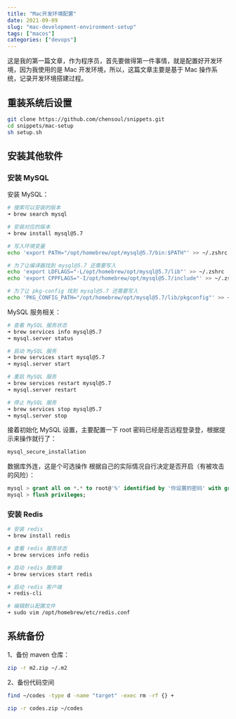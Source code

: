 ```yaml
---
title: "Mac开发环境配置"
date: 2021-09-09
slug: "mac-development-environment-setup"
tags: ["macos"]
categories: ["devops"]
---
```


这是我的第一篇文章，作为程序员，首先要做得第一件事情，就是配置好开发环境，因为我使用的是 Mac 开发环境，所以，这篇文章主要是基于 Mac 操作系统，记录开发环境搭建过程。

## 重装系统后设置

```bash
git clone https://github.com/chensoul/snippets.git
cd snippets/mac-setup
sh setup.sh
```

## 安装其他软件

### 安装 MySQL

安装 MySQL：

```BASH
# 搜索可以安装的版本
➜ brew search mysql

# 安装对应的版本
➜ brew install mysql@5.7

# 写入环境变量
echo 'export PATH="/opt/homebrew/opt/mysql@5.7/bin:$PATH"' >> ~/.zshrc

# 为了让编译器找到 mysql@5.7 还需要写入
echo 'export LDFLAGS="-L/opt/homebrew/opt/mysql@5.7/lib"' >> ~/.zshrc
echo 'export CPPFLAGS="-I/opt/homebrew/opt/mysql@5.7/include"' >> ~/.zshrc

# 为了让 pkg-config 找到 mysql@5.7 还需要写入
echo 'PKG_CONFIG_PATH="/opt/homebrew/opt/mysql@5.7/lib/pkgconfig"' >> ~/.zshrc
```

MySQL 服务相关：

```BASH
# 查看 MySQL 服务状态
➜ brew services info mysql@5.7
➜ mysql.server status

# 启动 MySQL 服务
➜ brew services start mysql@5.7
➜ mysql.server start

# 重启 MySQL 服务
➜ brew services restart mysql@5.7
➜ mysql.server restart

# 停止 MySQL 服务
➜ brew services stop mysql@5.7
➜ mysql.server stop
```

接着初始化 MySQL 设置，主要配置一下 root 密码已经是否远程登录登，根据提示来操作就行了：

```BASH
mysql_secure_installation
```

数据库外连，这是个可选操作 根据自己的实际情况自行决定是否开启（有被攻击的风险）：

```SQL
mysql > grant all on *.* to root@'%' identified by '你设置的密码' with grant option;
mysql > flush privileges;
```

### 安装 Redis

```BASH
# 安装 redis
➜ brew install redis

# 查看 redis 服务状态
➜ brew services info redis

# 启动 redis 服务端
➜ brew services start redis

# 启动 redis 客户端
➜ redis-cli

# 编辑默认配置文件
➜ sudo vim /opt/homebrew/etc/redis.conf
```

## 系统备份

1、备份 maven 仓库：

```bash
zip -r m2.zip ~/.m2
```

2、备份代码空间

```BASH
find ~/codes -type d -name "target" -exec rm -rf {} +

zip -r codes.zip ~/codes
```
